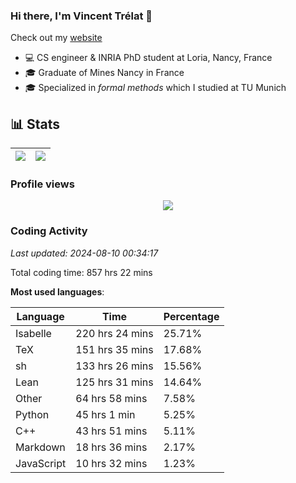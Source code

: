 ### Hi there, I'm Vincent Trélat 👋

Check out my [website](https://vtrelat.github.io)

-   💻 CS engineer & INRIA PhD student at Loria, Nancy, France
-   🎓 Graduate of Mines Nancy in France
-   🎓 Specialized in _formal methods_ which I studied at TU Munich

## 📊 **Stats**

| <img align="center" src="https://readme-stats.clckblog.space/api?username=VTrelat&show_icons=true&include_all_commits=true&theme=tokyonight&hide_border=true" /> | <img align="center" src="https://readme-stats.clckblog.space/api/top-langs/?username=VTrelat&layout=compact&theme=tokyonight&hide_border=true" /> |
| ---------------------------------------------------------------------------------------------------------------------------------------------------------------- | ------------------------------------------------------------------------------------------------------------------------------------------------- |

### Profile views

<p align="center">
 <img src="https://profile-counter.glitch.me/VTrelat/count.svg" />
</p>

<!--automations-->
### Coding Activity
_Last updated: 2024-08-10 00:34:17_

Total coding time: 857 hrs 22 mins

**Most used languages**:

| Language | Time | Percentage |
| ------------- | ------------- | ------------- |
| Isabelle | 220 hrs 24 mins | 25.71% |
| TeX | 151 hrs 35 mins | 17.68% |
| sh | 133 hrs 26 mins | 15.56% |
| Lean | 125 hrs 31 mins | 14.64% |
| Other | 64 hrs 58 mins | 7.58% |
| Python | 45 hrs 1 min | 5.25% |
| C++ | 43 hrs 51 mins | 5.11% |
| Markdown | 18 hrs 36 mins | 2.17% |
| JavaScript | 10 hrs 32 mins | 1.23% |

